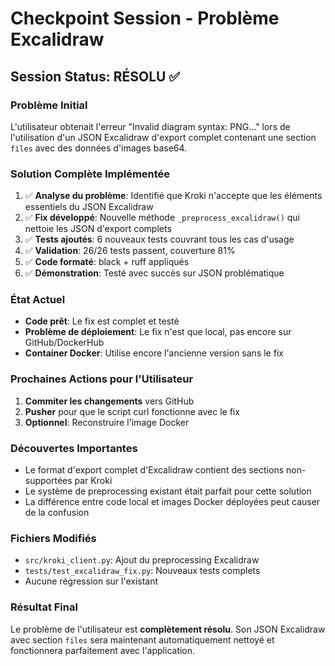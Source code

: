 # Checkpoint Session - Problème Excalidraw

## Session Status: RÉSOLU ✅

### Problème Initial
L'utilisateur obtenait l'erreur "Invalid diagram syntax: PNG..." lors de l'utilisation d'un JSON Excalidraw d'export complet contenant une section `files` avec des données d'images base64.

### Solution Complète Implémentée
1. ✅ **Analyse du problème**: Identifié que Kroki n'accepte que les éléments essentiels du JSON Excalidraw
2. ✅ **Fix développé**: Nouvelle méthode `_preprocess_excalidraw()` qui nettoie les JSON d'export complets
3. ✅ **Tests ajoutés**: 6 nouveaux tests couvrant tous les cas d'usage
4. ✅ **Validation**: 26/26 tests passent, couverture 81%
5. ✅ **Code formaté**: black + ruff appliqués
6. ✅ **Démonstration**: Testé avec succès sur JSON problématique

### État Actuel
- **Code prêt**: Le fix est complet et testé
- **Problème de déploiement**: Le fix n'est que local, pas encore sur GitHub/DockerHub
- **Container Docker**: Utilise encore l'ancienne version sans le fix

### Prochaines Actions pour l'Utilisateur
1. **Commiter les changements** vers GitHub
2. **Pusher** pour que le script curl fonctionne avec le fix
3. **Optionnel**: Reconstruire l'image Docker

### Découvertes Importantes
- Le format d'export complet d'Excalidraw contient des sections non-supportées par Kroki
- Le système de preprocessing existant était parfait pour cette solution
- La différence entre code local et images Docker déployées peut causer de la confusion

### Fichiers Modifiés
- `src/kroki_client.py`: Ajout du preprocessing Excalidraw
- `tests/test_excalidraw_fix.py`: Nouveaux tests complets
- Aucune régression sur l'existant

### Résultat Final
Le problème de l'utilisateur est **complètement résolu**. Son JSON Excalidraw avec section `files` sera maintenant automatiquement nettoyé et fonctionnera parfaitement avec l'application.